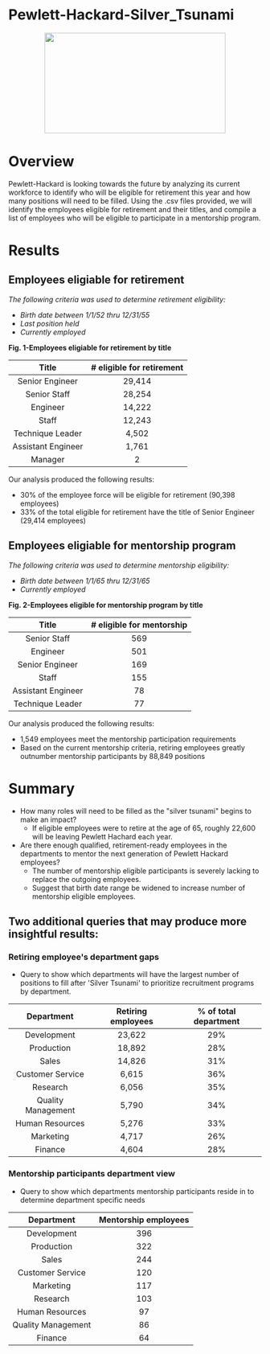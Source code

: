 # Pewlett-Hackard-Silver_Tsunami
<p align="center">
  <img width="360" height="200" src="https://user-images.githubusercontent.com/74840026/128585331-49b2ea6d-38c9-4ba2-ad1f-a5e9f7dc42e5.png">
</p>

# Overview 
Pewlett-Hackard is looking towards the future by analyzing its current workforce to identify who will be eligible for retirement this year and how many positions will need to be filled.  Using the .csv files provided, we will identify the employees eligible for retirement and their titles, and compile a list of employees who will be eligible to participate in a mentorship program.

# Results
## Employees eligiable for retirement
*The following criteria was used to determine retirement eligibility:*
- *Birth date between 1/1/52 thru 12/31/55*
- *Last position held*
- *Currently employed*

**Fig. 1-Employees eligiable for retirement by title**

| Title | # eligible for retirement |
| :------------: | :-------: |
| Senior Engineer| 29,414 |
| Senior Staff | 28,254 |
| Engineer | 14,222 |
| Staff | 12,243 |
| Technique Leader | 4,502 |
| Assistant Engineer | 1,761 |
| Manager | 2 |

Our analysis produced the following results:
- 30% of the employee force will be eligible for retirement (90,398 employees)
- 33% of the total eligible for retirement have the title of Senior Engineer (29,414 employees)

## Employees eligiable for mentorship program
*The following criteria was used to determine mentorship eligibility:*
- *Birth date between 1/1/65 thru 12/31/65*
- *Currently employed*

**Fig. 2-Employees eligible for mentorship program by title**

| Title | # eligible for mentorship |
| :------------: | :-------: |
| Senior Staff| 569 |
| Engineer | 501 |
| Senior Engineer | 169 |
| Staff | 155 |
| Assistant Engineer | 78 |
| Technique Leader | 77 |

Our analysis produced the following results:
- 1,549 employees meet the mentorship participation requirements
- Based on the current mentorship criteria, retiring employees greatly outnumber mentorship participants by 88,849 positions

# Summary
- How many roles will need to be filled as the "silver tsunami" begins to make an impact?
    - If eligible employees were to retire at the age of 65, roughly 22,600 will be leaving Pewlett Hachard each year.  
- Are there enough qualified, retirement-ready employees in the departments to mentor the next generation of Pewlett Hackard employees?
    - The number of mentorship eligible participants is severely lacking to replace the outgoing employees.
    - Suggest that birth date range be widened to increase number of mentorship eligible employees.

## Two additional queries that may produce more insightful results:
### Retiring employee's department gaps
- Query to show which departments will have the largest number of positions to fill after 'Silver Tsunami' to prioritize recruitment programs by department.
 
| Department | Retiring employees | % of total department |
| :------------: | :-------: | :----: |
| Development| 23,622 | 29% |
| Production | 18,892 | 28% |
| Sales | 14,826 | 31% |
| Customer Service | 6,615 | 36% |
| Research | 6,056 | 35% |
| Quality Management | 5,790 | 34% |
| Human Resources | 5,276 | 33% |
| Marketing | 4,717 | 26% |
| Finance | 4,604 | 28% |


### Mentorship participants department view
- Query to show which departments mentorship participants reside in to determine department specific needs

| Department | Mentorship employees |
| :------------: | :-------: |
| Development| 396 |
| Production | 322 |
| Sales | 244 |
| Customer Service | 120 |
| Marketing | 117 |
| Research | 103 |
| Human Resources | 97 |
| Quality Management | 86 |
| Finance | 64 |
